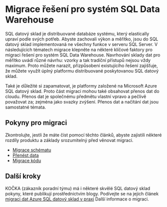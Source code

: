 <properties
   pageTitle="Migrace řešení pro systém SQL Data Warehouse | Microsoft Azure"
   description="Migrace pokyny pro dosažení řešení Azure SQL datový sklad platformu."
   services="sql-data-warehouse"
   documentationCenter="NA"
   authors="barbkess"
   manager="barbkess"
   editor=""/>

<tags
   ms.service="sql-data-warehouse"
   ms.devlang="NA"
   ms.topic="article"
   ms.tgt_pltfrm="NA"
   ms.workload="data-services"
   ms.date="08/30/2016"
   ms.author="barbkess;jrj;sonyama"/>

# <a name="migrate-your-solution-to-sql-data-warehouse"></a>Migrace řešení pro systém SQL Data Warehouse

SQL datový sklad je distribuované databáze systému, který elastically upraví podle svých potřeb. Abyste zachovali výkon a měřítko, jsou do SQL datový sklad implementovaná ne všechny funkce v serveru SQL Server. V následujících tématech migrace klepněte na některé klíčové faktory pro migraci řešení pro systém SQL Data Warehouse. Navrhování sklady dat pro měřítko uvádí různé návrhu: vzorky a tak tradiční přístupů nejsou vždy maximum. Proto můžete narazit, přizpůsobení existujícího řešení zajišťuje, že můžete využít úplný platformu distribuované poskytovanou SQL datový sklad.

Také je důležité si zapamatovat, je platformy založené na Microsoft Azure SQL datový sklad. Proto část migraci mohou také obsahovat přenos dat do cloudu. Přenos dat je společnému předmětu vlastní vpravo a pečlivě považovat za; zejména jako svazky zvýšení. Přenos dat a načítání dat jsou samostatné témata.

## <a name="migration-guidance"></a>Pokyny pro migraci

Zkontrolujte, jestli že máte číst pomocí těchto článků, abyste zajistili některé rozdíly produktu a základy srozumitelný před věnovat migraci.

- [Migrace schématu][]
- [Přenést data][]
- [Migrace kódu][]

## <a name="next-steps"></a>Další kroky

KOČKA (zákazník poradní týmu) má i některé skvělé SQL datový sklad pokyny, které publikují prostřednictvím blogy.  Podívejte se na jejich článek [migraci dat Azure SQL datový sklad v praxi][] Další informace o migraci.

<!--Image references-->

<!--Article references-->
[Migrace schématu]: sql-data-warehouse-migrate-schema.md
[Přenést data]: sql-data-warehouse-migrate-data.md
[Migrace kódu]: sql-data-warehouse-migrate-code.md


<!--MSDN references-->


<!--Other Web references-->
[Migraci dat Azure SQL datový sklad v praxi]: https://blogs.msdn.microsoft.com/sqlcat/2016/08/18/migrating-data-to-azure-sql-data-warehouse-in-practice/
